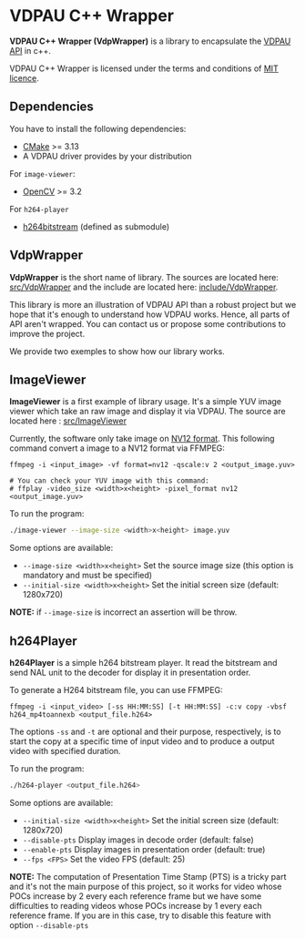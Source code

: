 # VDPAU C++ Wrapper

**VDPAU C++ Wrapper (VdpWrapper)** is a library to encapsulate the [VDPAU API](https://vdpau.pages.freedesktop.org/libvdpau/) in c++.

VDPAU C++ Wrapper is licensed under the terms and conditions of [MIT licence](https://spdx.org/licenses/MIT.html).

## Dependencies
You have to install the following dependencies:

- [CMake](https://cmake.org/) >= 3.13
- A VDPAU driver provides by your distribution

For `image-viewer`:

- [OpenCV](https://opencv.org/) >= 3.2

For `h264-player`

- [h264bitstream](https://github.com/aizvorski/h264bitstream/tree/master) (defined as submodule)

## VdpWrapper

**VdpWrapper** is the short name of library. The sources are located here: [src/VdpWrapper](src/VdpWrapper) and the include
are located here: [include/VdpWrapper](include/VdpWrapper).

This library is more an illustration of VDPAU API than a robust project but we hope that it's enough to understand how VDPAU works.
Hence, all parts of API aren't wrapped. You can contact us or propose some contributions to improve the project.

We provide two exemples to show how our library works.

## ImageViewer

**ImageViewer** is a first example of library usage. It's a simple YUV image viewer which take an raw image and
display it via VDPAU. The source are located here : [src/ImageViewer](src/ImageViewer)

Currently, the software only take image on [NV12 format](https://wiki.videolan.org/YUV#NV12). This following
command convert a image to a NV12 format via FFMPEG:

```
ffmpeg -i <input_image> -vf format=nv12 -qscale:v 2 <output_image.yuv>

# You can check your YUV image with this command:
# ffplay -video_size <width>x<height> -pixel_format nv12 <output_image.yuv>
```

To run the program:
```sh
./image-viewer --image-size <width>x<height> image.yuv
```

Some options are available:
- `--image-size <width>x<height>`       Set the source image size (this option is mandatory and must be specified)
- `--initial-size <width>x<height>`     Set the initial screen size (default: 1280x720)

**NOTE:** if `--image-size` is incorrect an assertion will be throw.

## h264Player

**h264Player** is a simple h264 bitstream player. It read the bitstream and send NAL unit to the
decoder for display it in presentation order.

To generate a H264 bitstream file, you can use FFMPEG:
```
ffmpeg -i <input_video> [-ss HH:MM:SS] [-t HH:MM:SS] -c:v copy -vbsf h264_mp4toannexb <output_file.h264>
```
The options `-ss` and `-t` are optional and their purpose, respectively, is to start the copy at
a specific time of input video and to produce a output video with specified duration.

To run the program:
```sh
./h264-player <output_file.h264>
```

Some options are available:
- `--initial-size <width>x<height>`     Set the initial screen size (default: 1280x720)
- `--disable-pts`                       Display images in decode order (default: false)
- `--enable-pts`                        Display images in presentation order (default: true)
- `--fps <FPS>`                         Set the video FPS (default: 25)

**NOTE:** The computation of Presentation Time Stamp (PTS) is a tricky part and it's not the main purpose of this
project, so it works for video whose POCs increase by 2 every each reference frame but we have some
difficulties to reading videos whose POCs increase by 1 every each reference frame. If you are
in this case, try to disable this feature with option `--disable-pts`
